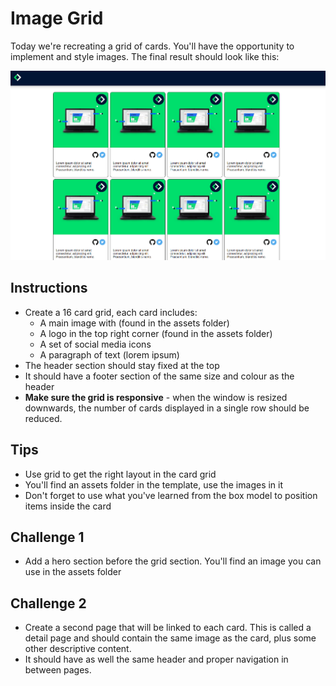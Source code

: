 # Image Grid
Today we're recreating a grid of cards. You'll have the opportunity to implement and style images. The final result should look like this:

![Final](images/image-grid-result.png)

## Instructions
- Create a 16 card grid, each card includes:
	- A main image with (found in the assets folder)
	- A logo in the top right corner (found in the assets folder)
	- A set of social media icons
	- A paragraph of text (lorem ipsum)
- The header section should stay fixed at the top
- It should have a footer section of the same size and colour as the header
- **Make sure the grid is responsive** - when the window is resized downwards, the number of cards displayed in a single row should be reduced.
	
## Tips
- Use grid to get the right layout in the card grid
- You'll find an assets folder in the template, use the images in it
- Don't forget to use what you've learned from the box model to position items inside the card

## Challenge 1
- Add a hero section before the grid section. You'll find an image you can use in the assets folder

## Challenge 2
- Create a second page that will be linked to each card. This is called a detail page
and should contain the same image as the card, plus some other descriptive content.
- It should have as well the same header and proper navigation in between pages.